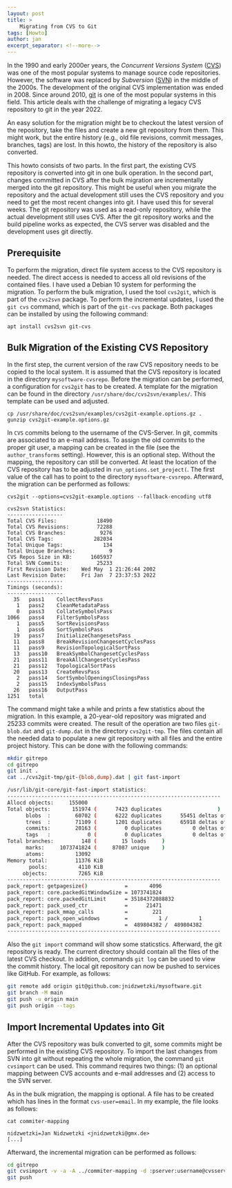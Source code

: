 ```yaml
---
layout: post
title: >
    Migrating from CVS to Git
tags: [Howto]
author: jan
excerpt_separator: <!--more-->
---
```


In the 1990 and early 2000er years, the _Concurrent Versions System_ ([CVS](https://savannah.nongnu.org/projects/cvs)) was one of the most popular systems to manage source code repositories. However, the software was replaced by _Subversion_ ([SVN](https://subversion.apache.org/)) in the middle of the 2000s. The development of the original CVS implementation was ended in 2008. Since around 2010, [git](https://git-scm.com/) is one of the most popular systems in this field. This article deals with the challenge of migrating a legacy CVS repository to git in the year 2022. 

<!--more-->

An easy solution for the migration might be to checkout the latest version of the repository, take the files and create a new git repository from them. This might work, but the entire history (e.g., old file revisions, commit messages, branches, tags) are lost. In this howto, the history of the repository is also converted.

This howto consists of two parts. In the first part, the existing CVS repository is converted into git in one bulk operation. In the second part, changes committed in CVS after the bulk migration are incrementally merged into the git repository. This might be useful when you migrate the repository and the actual development still uses the CVS repository and you need to get the most recent changes into git. I have used this for several weeks. The git repository was used as a read-only repository, while the actual development still uses CVS. After the git repository works and the build pipeline works as expected, the CVS server was disabled and the development uses git directly.

## Prerequisite

To perform the migration, direct file system access to the CVS repository is needed. The direct access is needed to access all old revisions of the contained files. I have used a Debian 10 system for performing the migration. To perform the bulk migration, I used the tool `cvs2git`, which is part of the `cvs2svn` package. To perform the incremental updates, I used the `git cvs` command, which is part of the `git-cvs` package. Both packages can be installed by using the following command:

```shell
apt install cvs2svn git-cvs
```

## Bulk Migration of the Existing CVS Repository

In the first step, the current version of the raw CVS repository needs to be copied to the local system. It is assumed that the CVS repository is located in the directory `mysoftware-cvsrepo`. Before the migration can be performed, a configuration for `cvs2git` has to be created. A template for the migration can be found in the directory `/usr/share/doc/cvs2svn/examples/`. This template can be used and adjusted.


```shell
cp /usr/share/doc/cvs2svn/examples/cvs2git-example.options.gz .
gunzip cvs2git-example.options.gz
```

In `CVS` commits belong to the username of the CVS-Server. In git, commits are associated to an e-mail address. To assign the old commits to the proper git user, a mapping can be created in the file (see the `author_transforms` setting). However, this is an optional step. Without the mapping, the repository can still be converted. At least the location of the CVS repository has to be adjusted in `run_options.set_project(`. The first value of the call has to point to the directory `mysoftware-cvsrepo`. Afterward, the migration can be performed as follows:

```
cvs2git --options=cvs2git-example.options --fallback-encoding utf8

cvs2svn Statistics:
------------------
Total CVS Files:             18490
Total CVS Revisions:         72288
Total CVS Branches:           9276
Total CVS Tags:             282034
Total Unique Tags:             134
Total Unique Branches:           9
CVS Repos Size in KB:      1605937
Total SVN Commits:           25233
First Revision Date:    Wed May  1 21:26:44 2002
Last Revision Date:     Fri Jan  7 23:37:53 2022
------------------
Timings (seconds):
------------------
  35   pass1    CollectRevsPass
   1   pass2    CleanMetadataPass
   0   pass3    CollateSymbolsPass
1066   pass4    FilterSymbolsPass
   1   pass5    SortRevisionsPass
   1   pass6    SortSymbolsPass
  19   pass7    InitializeChangesetsPass
  11   pass8    BreakRevisionChangesetCyclesPass
  11   pass9    RevisionTopologicalSortPass
  13   pass10   BreakSymbolChangesetCyclesPass
  21   pass11   BreakAllChangesetCyclesPass
  21   pass12   TopologicalSortPass
  20   pass13   CreateRevsPass
   2   pass14   SortSymbolOpeningsClosingsPass
   2   pass15   IndexSymbolsPass
  26   pass16   OutputPass
1251   total
```

The command might take a while and prints a few statistics about the migration. In this example, a 20-year-old repository was migrated and 25233 commits were created. The result of the operation are two files `git-blob.dat` and `git-dump.dat` in the directory `cvs2git-tmp`. The files contain all the needed data to populate a new git repository with all files and the entire project history. This can be done with the following commands:

```bash
mkdir gitrepo
cd gitrepo
git init .
cat ../cvs2git-tmp/git-{blob,dump}.dat | git fast-import

/usr/lib/git-core/git-fast-import statistics:
---------------------------------------------------------------------
Allocd objects:     155000
Total objects:       151974 (      7423 duplicates                  )
      blobs  :        60702 (      6222 duplicates      55451 deltas of      59993 attempts)
      trees  :        71109 (      1201 duplicates      65918 deltas of      67925 attempts)
      commits:        20163 (         0 duplicates          0 deltas of          0 attempts)
      tags   :            0 (         0 duplicates          0 deltas of          0 attempts)
Total branches:         148 (        15 loads     )
      marks:     1073741824 (     87087 unique    )
      atoms:          13092
Memory total:         11376 KiB
       pools:          4110 KiB
     objects:          7265 KiB
---------------------------------------------------------------------
pack_report: getpagesize()            =       4096
pack_report: core.packedGitWindowSize = 1073741824
pack_report: core.packedGitLimit      = 35184372088832
pack_report: pack_used_ctr            =      21471
pack_report: pack_mmap_calls          =        221
pack_report: pack_open_windows        =          1 /          1
pack_report: pack_mapped              =  489804382 /  489804382
---------------------------------------------------------------------
```

Also the `git import` command will show some staticstics. Afterward, the git repository is ready. The current directory should contain all the files of the latest CVS checkout. In addition, commands `git log` can be used to view the commit history. The local git repository can now be pushed to services like GitHub. For example, as follows:

```bash
git remote add origin git@github.com:jnidzwetzki/mysoftware.git
git branch -M main
git push -u origin main
git push origin --tags
```

## Import Incremental Updates into Git

After the CVS repository was bulk converted to git, some commits might be performed in the existing CVS repository. To import the last changes from SVN into git without repeating the whole migration, the command `git cvsimport` can be used. This command requires two things: (1) an optional mapping between CVS accounts and e-mail addresses and (2) access to the SVN server.

As in the bulk migration, the mapping is optional. A file has to be created which has lines in the format `cvs-user=email`. In my example, the file looks as follows:

```
cat commiter-mapping

nidzwetzki=Jan Nidzwetzki <jnidzwetzki@gmx.de>
[...]
```

Afterward, the incremental migration can be performed as follows:

```bash
cd gitrepo
git cvsimport -v -a -A ../commiter-mapping -d :pserver:username@cvsserver:2401/cvs mysoftware -o main
git push
```

